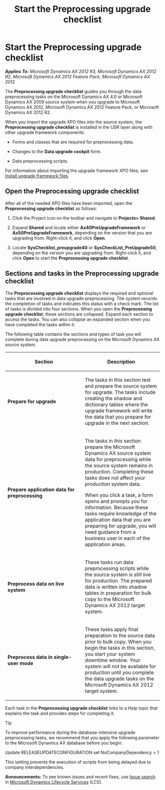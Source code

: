 ﻿---
title: Start the Preprocessing upgrade checklist
TOCTitle: Start the Preprocessing upgrade checklist
ms:assetid: 7b508b00-8132-48a9-aae1-ba93f815ad07
ms:mtpsurl: https://technet.microsoft.com/en-us/library/Gg731839(v=AX.60)
ms:contentKeyID: 35132690
ms.date: 04/18/2014
mtps_version: v=AX.60
---

# Start the Preprocessing upgrade checklist 


_**Applies To:** Microsoft Dynamics AX 2012 R3, Microsoft Dynamics AX 2012 R2, Microsoft Dynamics AX 2012 Feature Pack, Microsoft Dynamics AX 2012_

The **Preprocessing upgrade checklist** guides you through the data preprocessing tasks on the Microsoft Dynamics AX 4.0 or Microsoft Dynamics AX 2009 source system when you upgrade to Microsoft Dynamics AX 2012, Microsoft Dynamics AX 2012 Feature Pack, or Microsoft Dynamics AX 2012 R2.

When you import the upgrade XPO files into the source system, the **Preprocessing upgrade checklist** is installed in the USR layer along with other upgrade framework components:

  - Forms and classes that are required for preprocessing data.

  - Changes to the **Data upgrade cockpit** form.

  - Data preprocessing scripts.

For information about importing the upgrade framework XPO files, see [Install upgrade framework files](install-upgrade-framework-files.md).

## Open the Preprocessing upgrade checklist

After all of the needed XPO files have been imported, open the **Preprocessing upgrade checklist** as follows:

1.  Click the Project icon on the toolbar and navigate to **Projects\> Shared**.

2.  Expand **Shared** and locate either **Ax40PreUpgradeFramework** or **Ax50PreUpgradeFramework**, depending on the version that you are upgrading from. Right-click it, and click **Open**.

3.  Locate **SysChecklist\_preupgrade40** or **SysCheckList\_PreUpgrade50**, depending on the version you are upgrading from. Right-click it, and click **Open** to start the **Preprocessing upgrade checklist**.

## Sections and tasks in the Preprocessing upgrade checklist

The **Preprocessing upgrade checklist** displays the required and optional tasks that are involved in data upgrade preprocessing. The system records the completion of tasks and indicates this status with a check mark. The list of tasks is divided into four sections. When you open the **Preprocessing upgrade checklist**, these sections are collapsed. Expand each section to access the tasks. You can also collapse an expanded section when you have completed the tasks within it.

The following table contains the sections and types of task you will complete during data upgrade preprocessing on the Microsoft Dynamics AX source system.

<table>
<colgroup>
<col style="width: 50%" />
<col style="width: 50%" />
</colgroup>
<thead>
<tr class="header">
<th><p>Section</p></th>
<th><p>Description</p></th>
</tr>
</thead>
<tbody>
<tr class="odd">
<td><p><strong>Prepare for upgrade</strong></p></td>
<td><p>The tasks in this section test and prepare the source system for upgrade. The tasks include creating the shadow and dictionary tables where the upgrade framework will write the data that you prepare for upgrade in the next section.</p></td>
</tr>
<tr class="even">
<td><p><strong>Prepare application data for preprocessing</strong></p></td>
<td><p>The tasks in this section prepare the Microsoft Dynamics AX source system data for preprocessing while the source system remains in production. Completing these tasks does not affect your production system data.</p>
<p>When you click a task, a form opens and prompts you for information. Because these tasks require knowledge of the application data that you are preparing for upgrade, you will need guidance from a business user in each of the application areas.</p></td>
</tr>
<tr class="odd">
<td><p><strong>Preprocess data on live system</strong></p></td>
<td><p>These tasks run data preprocessing scripts while the source system is still live for production. The prepared data is written into shadow tables in preparation for bulk copy to the Microsoft Dynamics AX 2012 target system.</p></td>
</tr>
<tr class="even">
<td><p><strong>Preprocess data in single-user mode</strong></p></td>
<td><p>These tasks apply final preparation to the source data prior to bulk copy. When you begin the tasks in this section, you start your system downtime window. Your system will not be available for production until you complete the data upgrade tasks on the Microsoft Dynamics AX 2012 target system.</p></td>
</tr>
</tbody>
</table>


Each task in the **Preprocessing upgrade checklist** links to a Help topic that explains the task and provides steps for completing it.


> [!TIP]
> <P>To improve performance during the database-intensive upgrade preprocessing tasks, we recommend that you apply the following parameter to the Microsoft Dynamics AX database before you begin:</P>
> <P>Update RELEASEUPDATECONFIGURATION set NoCompanyDependency = 1</P>
> <P>This setting prevents the execution of scripts from being delayed due to company interdependencies.</P>


  
**Announcements:** To see known issues and recent fixes, use [Issue search](http://go.microsoft.com/fwlink/?linkid=389258) in [Microsoft Dynamics Lifecycle Services](http://go.microsoft.com/fwlink/?linkid=306505) (LCS).

